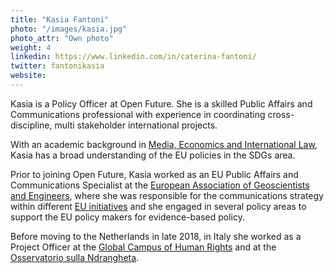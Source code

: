 ```yaml
---
title: "Kasia Fantoni"
photo: "/images/kasia.jpg"
photo_attr: "Own photo"
weight: 4
linkedin: https://www.linkedin.com/in/caterina-fantoni/
twitter: fantonikasia
website: 
---
```

Kasia is a Policy Officer at Open Future. She is a skilled Public Affairs and Communications professional with experience in coordinating cross-discipline, multi stakeholder international projects. <!--more-->

With an academic background in [Media, Economics and International Law](https://www.unive.it/pag/13526/), Kasia has a broad understanding of the EU policies in the SDGs area.

Prior to joining Open Future, Kasia worked as an EU Public Affairs and Communications Specialist at the [European Association of Geoscientists and Engineers](https://eage.org/communities/eu-affairs/), where she was responsible for the communications strategy within different [EU initiatives](https://smartexploration.eu) and she engaged in several policy areas to support the EU policy makers for evidence-based policy.

Before moving to the Netherlands in late 2018, in Italy she worked as a Project Officer at the [Global Campus of Human Rights](https://gchumanrights.org) and at the [Osservatorio sulla Ndrangheta](http://osservatoriosullandrangheta.org).